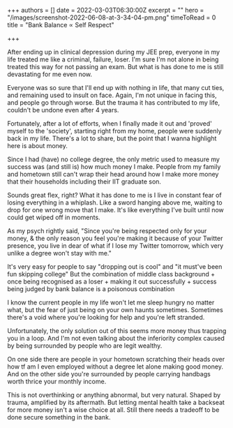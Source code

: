 +++
authors = []
date = 2022-03-03T06:30:00Z
excerpt = ""
hero = "/images/screenshot-2022-06-08-at-3-34-04-pm.png"
timeToRead = 0
title = "Bank Balance ∝ Self Respect"

+++
  
After ending up in clinical depression during my JEE prep, everyone in my life treated me like a criminal, failure, loser. I'm sure I'm not alone in being treated this way for not passing an exam. But what is has done to me is still devastating for me even now.

Everyone was so sure that I'll end up with nothing in life, that many cut ties, and remaining used to insult on face. Again, I'm not unique in facing this, and people go through worse. But the trauma it has contributed to my life, couldn't be undone even after 4 years.

Fortunately, after a lot of efforts, when I finally made it out and 'proved' myself to the 'society', starting right from my home, people were suddenly back in my life. There's a lot to share, but the point that I wanna highlight here is about money.

Since I had (have) no college degree, the only metric used to measure my success was (and still is) how much money I make. People from my family and hometown still can't wrap their head around how I make more money that their households including their IIT graduate son.

Sounds great flex, right? What it has done to me is I live in constant fear of losing everything in a whiplash. Like a sword hanging above me, waiting to drop for one wrong move that I make. It's like everything I've built until now could get wiped off in moments.

As my psych rightly said, "Since you're being respected only for your money, & the only reason you feel you're making it because of your Twitter presence, you live in dear of what if I lose my Twitter tomorrow, which very unlike a degree won't stay with me."

It's very easy for people to say "dropping out is cool" and "it must've been fun skipping college" But the combination of middle class background + once being recognised as a loser + making it out successfully + success being judged by bank balance is a poisonous combination

I know the current people in my life won't let me sleep hungry no matter what, but the fear of just being on your own haunts sometimes. Sometimes there's a void where you're looking for help and you're left stranded.

Unfortunately, the only solution out of this seems more money thus trapping you in a loop. And I'm not even talking about the inferiority complex caused by being surrounded by people who are legit wealthy.

On one side there are people in your hometown scratching their heads over how tf am I even employed without a degree let alone making good money. And on the other side you're surrounded by people carrying handbags worth thrice your monthly income.

This is not overthinking or anything abnormal, but very natural. Shaped by trauma, amplified by its aftermath. But letting mental health take a backseat for more money isn't a wise choice at all. Still there needs a tradeoff to be done secure something in the bank.